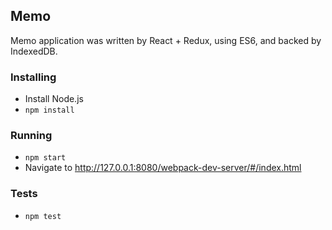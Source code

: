 Memo
---------
Memo application was written by React + Redux, using ES6, and backed by IndexedDB.


### Installing

- Install Node.js
- `npm install`

### Running

- `npm start`
- Navigate to http://127.0.0.1:8080/webpack-dev-server/#/index.html

### Tests

- `npm test`


